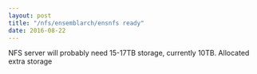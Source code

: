 ```yaml
---
layout: post
title: "/nfs/ensemblarch/ensnfs ready"
date: 2016-08-22
---
```


NFS server will probably need 15-17TB storage, currently 10TB. Allocated extra storage

